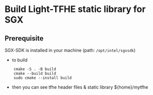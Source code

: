 # Build Light-TFHE static library for SGX
## Prerequisite
SGX-SDK is installed in your machine (path: `/opt/intel/sgxsdk`)

- to build
```
    cmake -S . -B build
    cmake --build build
    sudo cmake --install build
```
- then you can see tfhe header files & static library ${home}/mytfhe
